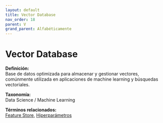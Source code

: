 ```yaml
---
layout: default
title: Vector Database
nav_order: 18
parent: V
grand_parent: Alfabéticamente
---
```


# Vector Database

**Definición:**  
Base de datos optimizada para almacenar y gestionar vectores, comúnmente utilizada en aplicaciones de machine learning y búsquedas vectoriales.

**Taxonomía:**  
Data Science / Machine Learning

**Términos relacionados:**  
[Feature Store](https://maleniski.github.io/diccionario-angl-tec-mx/docs/alfabeticamente/F/feature-store.html), [Hiperparámetros](https://maleniski.github.io/diccionario-angl-tec-mx/docs/alfabeticamente/H/hiperparmetros.html)
